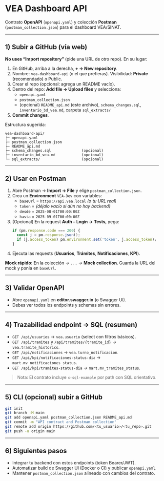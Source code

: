 # VEA Dashboard API

Contrato **OpenAPI** (`openapi.yaml`) y colección **Postman** (`postman_collection.json`) para el dashboard VEA/SINAT.

---

## 1) Subir a GitHub (vía web)

**No uses “Import repository”** (pide una URL de otro repo). En su lugar:

1. En GitHub, arriba a la derecha, **+ → New repository**.
2. Nombre: `vea-dashboard-api` (o el que prefieras). Visibilidad: **Private** (recomendado) o Public.
3. Crear el repo (opcional: agrega un README vacío).
4. Dentro del repo: **Add file → Upload files** y selecciona:
   - `openapi.yaml`
   - `postman_collection.json`
   - (opcional) `README_api.md` (este archivo), `schema_changes.sql`, `inventario_bd_vea.md`, carpeta `sql_extracts/`
5. **Commit changes**.

Estructura sugerida:
```
vea-dashboard-api/
├─ openapi.yaml
├─ postman_collection.json
├─ README_api.md
├─ schema_changes.sql              (opcional)
├─ inventario_bd_vea.md            (opcional)
└─ sql_extracts/                   (opcional)
```

---

## 2) Usar en Postman

1. Abre Postman → **Import → File** y elige `postman_collection.json`.
2. Crea un **Environment** `VEA-Dev` con variables:
   - `baseUrl` = `https://api.vea.local` *(o tu URL real)*
   - `token` = *(déjalo vacío si aún no hay backend)*
   - `desde` = `2025-08-01T00:00:00Z`
   - `hasta` = `2025-09-01T00:00:00Z`
3. (Opcional) En la request **Auth – Login → Tests**, pega:
   ```js
   if (pm.response.code === 200) {
     const j = pm.response.json();
     if (j.access_token) pm.environment.set('token', j.access_token);
   }
   ```
4. Ejecuta las requests (**Usuarios**, **Trámites**, **Notificaciones**, **KPI**).

**Mock rápido:** En la colección → `...` → **Mock collection**. Guarda la URL del mock y ponla en `baseUrl`.

---

## 3) Validar OpenAPI

- Abre `openapi.yaml` en **editor.swagger.io** (o Swagger UI).
- Debes ver todos los endpoints y schemas sin errores.

---

## 4) Trazabilidad endpoint → SQL (resumen)

- `GET /api/usuarios` → `vea.usuario` (select con filtros básicos).
- `GET /api/tramites` y `/api/tramites/{tramite_id}` → `vea.tramite_historico`.
- `GET /api/notificaciones` → `vea.turno_notificacion`.
- `GET /api/kpi/notificaciones-status-dia` → `mart.mv_notificaciones_status`.
- `GET /api/kpi/tramites-status-dia` → `mart.mv_tramites_status`.

> Nota: El contrato incluye `x-sql-example` por path con SQL orientativo.

---

## 5) CLI (opcional) subir a GitHub

```bash
git init
git branch -M main
git add openapi.yaml postman_collection.json README_api.md
git commit -m "API contract and Postman collection"
git remote add origin https://github.com/<tu_usuario>/<tu_repo>.git
git push -u origin main
```

---

## 6) Siguientes pasos

- Integrar tu backend con estos endpoints (token Bearer/JWT).
- Automatizar build de Swagger UI (Docker o CI) y publicar `openapi.yaml`.
- Mantener `postman_collection.json` alineado con cambios del contrato.
